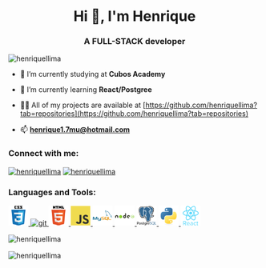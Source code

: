 <h1 align="center">Hi 👋, I'm Henrique</h1>
<h3 align="center">A FULL-STACK developer</h3>

<p align="left"> <img src="https://komarev.com/ghpvc/?username=henriquellima&label=Profile%20views&color=0e75b6&style=flat" alt="henriquellima" /> </p>

- 🔭 I’m currently studying at **Cubos Academy**

- 🌱 I’m currently learning **React/Postgree**

- 👨‍💻 All of my projects are available at [https://github.com/henriquellima?tab=repositories](https://github.com/henriquellima?tab=repositories)

- 📫   **henrique1.7mu@hotmail.com**

<h3 align="left">Connect with me:</h3>
<p align="left">
<a href="https://linkedin.com/in/henriquellima" target="blank"><img align="center" src="https://raw.githubusercontent.com/rahuldkjain/github-profile-readme-generator/master/src/images/icons/Social/linked-in-alt.svg" alt="henriquellima" height="30" width="40" /></a>
<a href="https://instagram.com/henriquellima" target="blank"><img align="center" src="https://raw.githubusercontent.com/rahuldkjain/github-profile-readme-generator/master/src/images/icons/Social/instagram.svg" alt="henriquellima" height="30" width="40" /></a>
</p>

<h3 align="left">Languages and Tools:</h3>
<p align="left"> <a href="https://www.w3schools.com/css/" target="_blank"> <img src="https://raw.githubusercontent.com/devicons/devicon/master/icons/css3/css3-original-wordmark.svg" alt="css3" width="40" height="40"/> </a> <a href="https://git-scm.com/" target="_blank"> <img src="https://www.vectorlogo.zone/logos/git-scm/git-scm-icon.svg" alt="git" width="40" height="40"/> </a> <a href="https://www.w3.org/html/" target="_blank"> <img src="https://raw.githubusercontent.com/devicons/devicon/master/icons/html5/html5-original-wordmark.svg" alt="html5" width="40" height="40"/> </a> <a href="https://developer.mozilla.org/en-US/docs/Web/JavaScript" target="_blank"> <img src="https://raw.githubusercontent.com/devicons/devicon/master/icons/javascript/javascript-original.svg" alt="javascript" width="40" height="40"/> </a> <a href="https://www.mysql.com/" target="_blank"> <img src="https://raw.githubusercontent.com/devicons/devicon/master/icons/mysql/mysql-original-wordmark.svg" alt="mysql" width="40" height="40"/> </a> <a href="https://nodejs.org" target="_blank"> <img src="https://raw.githubusercontent.com/devicons/devicon/master/icons/nodejs/nodejs-original-wordmark.svg" alt="nodejs" width="40" height="40"/> </a> <a href="https://www.postgresql.org" target="_blank"> <img src="https://raw.githubusercontent.com/devicons/devicon/master/icons/postgresql/postgresql-original-wordmark.svg" alt="postgresql" width="40" height="40"/> </a> <a href="https://www.python.org" target="_blank"> <img src="https://raw.githubusercontent.com/devicons/devicon/master/icons/python/python-original.svg" alt="python" width="40" height="40"/> </a> <a href="https://reactjs.org/" target="_blank"> <img src="https://raw.githubusercontent.com/devicons/devicon/master/icons/react/react-original-wordmark.svg" alt="react" width="40" height="40"/> </a> </p>



<p><img align="center" src="https://github-readme-stats.vercel.app/api/top-langs?username=henriquellima&show_icons=true&locale=en&layout=compact" alt="henriquellima" /></p>



<p><img align="center" src="https://github-readme-streak-stats.herokuapp.com/?user=henriquellima&" alt="henriquellima" /></p>
